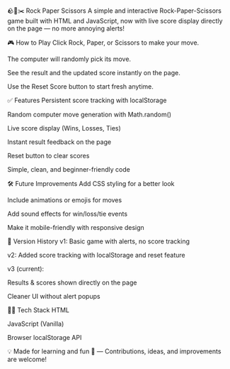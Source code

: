 🪨📄✂️ Rock Paper Scissors
A simple and interactive Rock-Paper-Scissors game built with HTML and JavaScript, now with live score display directly on the page — no more annoying alerts!

🎮 How to Play
Click Rock, Paper, or Scissors to make your move.

The computer will randomly pick its move.

See the result and the updated score instantly on the page.

Use the Reset Score button to start fresh anytime.

✅ Features
Persistent score tracking with localStorage

Random computer move generation with Math.random()

Live score display (Wins, Losses, Ties)

Instant result feedback on the page

Reset button to clear scores

Simple, clean, and beginner-friendly code

🛠️ Future Improvements
Add CSS styling for a better look

Include animations or emojis for moves

Add sound effects for win/loss/tie events

Make it mobile-friendly with responsive design

📂 Version History
v1: Basic game with alerts, no score tracking

v2: Added score tracking with localStorage and reset feature

v3 (current):

Results & scores shown directly on the page

Cleaner UI without alert popups

🧑‍💻 Tech Stack
HTML

JavaScript (Vanilla)

Browser localStorage API

💡 Made for learning and fun 🎉 — Contributions, ideas, and improvements are welcome!
